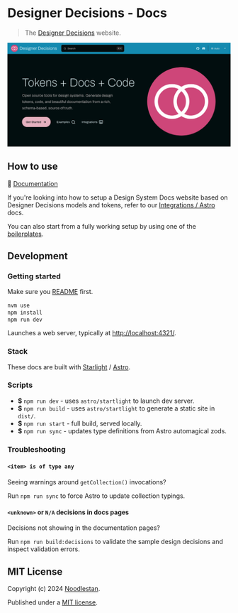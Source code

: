 # Designer Decisions - Docs

> The [Designer Decisions](https://designer-decisions.noodlestan.org/) website.

![](https://raw.githubusercontent.com/noodlestan/designer/refs/heads/main/docs/designer-decisions/public/designer-decisions-docs.png)

## How to use

📖 [Documentation](https://designer-decisions.noodlestan.org/)

If you're looking into how to setup a Design System Docs website based on Designer Decisions models and tokens, refer to our [Integrations / Astro](https://designer-decisions.noodlestan.org/integrations/Astro/) docs.

You can also start from a fully working setup by using one of the [boilerplates](https://designer-decisions.noodlestan.org/examples/boilerplates/).

## Development

### Getting started

Make sure you [README](https://github.com/noodlestan/designer/blob/main/README.md) first.

```
nvm use
npm install
npm run dev
```

Launches a web server, typically at [http://localhost:4321/](http://localhost:4321/).

### Stack

These docs are built with [Starlight](https://starlight.astro.build/) / [Astro](https://docs.astro.build).

### Scripts

- **$** `npm run dev` - uses `astro/startlight` to launch dev server.
- **$** `npm run build` - uses `astro/startlight` to generate a static site in `dist/`.
- **$** `npm run start` - full build, served locally.
- **$** `npm run sync` - updates type definitions from Astro automagical zods.

### Troubleshooting

#### `<item> is of type any`

Seeing warnings around `getCollection()` invocations?

Run `npm run sync` to force Astro to update collection typings.

#### `<unknown>` or `N/A` decisions in docs pages

Decisions not showing in the documentation pages?

Run `npm run build:decisions` to validate the sample design decisions and inspect validation errors.

## MIT License

Copyright (c) 2024 [Noodlestan](https://noodlestan.org/).

Published under a [MIT license](https://noodlestan.mit-license.org/).
